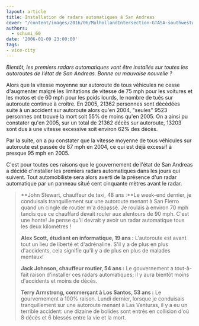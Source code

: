 ```yaml
---
layout: article
title: Installation de radars automatiques à San Andreas
cover: "/content/images/2016/06/MulhollandIntersection-GTASA-southwestwards.jpg"
authors:
  - schumi_60
date: '2006-01-09 23:00:00'
tags:
- vice-city
---
```


_Bientôt, les premiers radars automatiques vont être installés sur toutes les autoroutes de l'état de San Andreas. Bonne ou mauvaise nouvelle ?_

Alors que la vitesse moyenne sur autoroute de tous véhicules ne cesse d'augmenter malgré les limitations de vitesse de 75 mph pour les voitures et les motos et de 60 mph pour les poids lourds, le nombre de tués sur autoroute continue à croître. En 2005, 21362 personnes sont décédées suite à un accident sur autoroute alors qu'en 2004, "seules" 9523 personnes ont trouvé la mort soit 55% de moins qu'en 2005. On a ainsi pu constater qu'en 2005, sur un total de 21362 décès sur autoroute, 13203 sont dus à une vitesse excessive soit environ 62% des décès.

Par la suite, on a pu constater que la vitesse moyenne de tous véhicules sur autoroute est passée de 87 mph en 2004, ce qui est déjà excessif à presque 95 mph en 2005.

C'est pour toutes ces raisons que le gouvernement de l'état de San Andreas a décidé d'installer les premiers radars automatiques dans les jours qui suivent. Tout automobiliste sera alors averti de la présence d'un radar automatique par un panneau situé cent cinquante mètres avant le radar.

> \*\*John Stewart, chauffeur de taxi, 48 ans :\*\*Le week-end dernier, je conduisais tranquillement sur une autoroute menant à San Fierro quand un cinglé de routier m'a dépassé. Je roulais à environ 70 mph tandis que ce chauffard devait rouler aux alentours de 90 mph. C'est une honte! Je pense qu'il devrait y avoir un radar automatique tous les deux kilomètres !
> 
> **Alex Scott, étudiant en informatique, 19 ans :** L'autoroute est avant tout un lieu de liberté et d'adrénaline. S'il y a de plus en plus d'accidents, cela signifie qu'il y a de plus en plus de malades mentaux!
> 
> **Jack Johnson, chauffeur routier, 54 ans :** Le gouvernement a tout-à-fait raison d'installer ces radars automatiques; il y aura bientôt moins d'accidents et moins de décès.
> 
> **Terry Armstrong, commerçant à Los Santos, 53 ans :** Le gourvernement a 100% raison. Lundi dernier, lorsque je conduisais tranquillement sur une autoroute menant à Las Venturas, il y a eu un terrible accident: une dizaine de bolides sont entrés en collision d'où 8 décès et 6 blessés entre la vie et la mort.